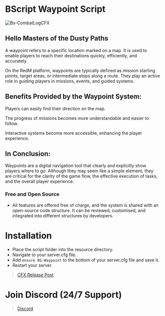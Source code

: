 # BScript Waypoint Script
![Bs-CombatLogCFX](https://github.com/user-attachments/assets/3e596bd1-1c82-4b76-a0f1-5328b1e1ac27)

## Hello Masters of the Dusty Paths

A waypoint refers to a specific location marked on a map. It is used to enable players to reach their destinations quickly, efficiently, and accurately.

On the RedM platform, waypoints are typically defined as mission starting points, target areas, or intermediate stops along a route. They play an active role in guiding players in missions, events, and guided systems.

## Benefits Provided by the Waypoint System:

Players can easily find their direction on the map.

The progress of missions becomes more understandable and easier to follow.

Interactive systems become more accessible, enhancing the player experience.

## In Conclusion:

Waypoints are a digital navigation tool that clearly and explicitly show players where to go. Although they may seem like a simple element, they are critical for the clarity of the game flow, the effective execution of tasks, and the overall player experience.


### Free and Open Source
- All features are offered free of charge, and the system is shared with an open-source code structure. It can be reviewed, customised, and integrated into different structures by developers.

# Installation
- Place the script folder into the resource directory.
- Navigate to your server.cfg file.
- Add `ensure BS-Waypoint` to the bottom of your server.cfg file and save it.
- Restart your server.

> [CFX Release Post](https://forum.cfx.re/t/bs-combatlog-free-opensource/5357417)

# Join Discord (24/7 Support)
> [Discord](https://discord.gg/dxVJ2wxfc6)
